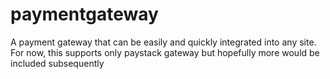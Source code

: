 # paymentgateway
A payment gateway that can be easily and quickly integrated into any site. For now, this supports only paystack gateway but hopefully more would be included subsequently
